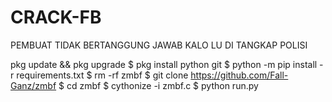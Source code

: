 # CRACK-FB


  PEMBUAT TIDAK BERTANGGUNG JAWAB KALO LU DI TANGKAP POLISI

   pkg update && pkg upgrade
$ pkg install python git
$ python -m pip install -r requirements.txt
$ rm -rf zmbf
$ git clone https://github.com/Fall-Ganz/zmbf
$ cd zmbf
$ cythonize -i zmbf.c
$ python run.py
